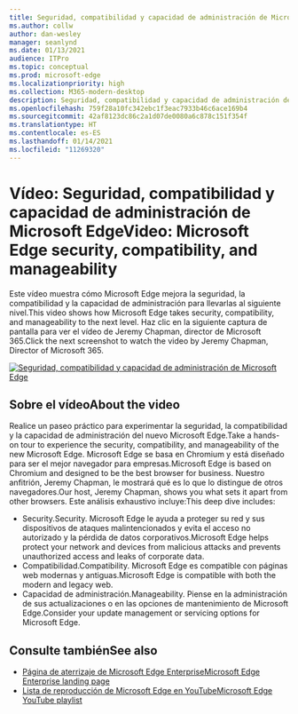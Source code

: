 ```yaml
---
title: Seguridad, compatibilidad y capacidad de administración de Microsoft Edge
ms.author: collw
author: dan-wesley
manager: seanlynd
ms.date: 01/13/2021
audience: ITPro
ms.topic: conceptual
ms.prod: microsoft-edge
ms.localizationpriority: high
ms.collection: M365-modern-desktop
description: Seguridad, compatibilidad y capacidad de administración de Microsoft Edge
ms.openlocfilehash: 759f28a10fc342ebc1f3eac7933b46c6ace169b4
ms.sourcegitcommit: 42af8123dc86c2a1d07de0080a6c878c151f354f
ms.translationtype: HT
ms.contentlocale: es-ES
ms.lasthandoff: 01/14/2021
ms.locfileid: "11269320"
---
```

# <span data-ttu-id="21ada-103">Vídeo: Seguridad, compatibilidad y capacidad de administración de Microsoft Edge</span><span class="sxs-lookup"><span data-stu-id="21ada-103">Video: Microsoft Edge security, compatibility, and manageability</span></span>

<span data-ttu-id="21ada-104">Este vídeo muestra cómo Microsoft Edge mejora la seguridad, la compatibilidad y la capacidad de administración para llevarlas al siguiente nivel.</span><span class="sxs-lookup"><span data-stu-id="21ada-104">This video shows how Microsoft Edge takes security, compatibility, and manageability to the next level.</span></span> <span data-ttu-id="21ada-105">Haz clic en la siguiente captura de pantalla para ver el vídeo de Jeremy Chapman, director de Microsoft 365.</span><span class="sxs-lookup"><span data-stu-id="21ada-105">Click the next screenshot to watch the video by Jeremy Chapman, Director of Microsoft 365.</span></span>

[![Seguridad, compatibilidad y capacidad de administración de Microsoft Edge](media/microsoft-edge-video-security-compatibility-manageability/0.png)](http://www.youtube.com/watch?v=uMmh_gNaM4I "Microsoft Edge security, compatibility, and manageability")

## <span data-ttu-id="21ada-107">Sobre el vídeo</span><span class="sxs-lookup"><span data-stu-id="21ada-107">About the video</span></span>

<span data-ttu-id="21ada-108">Realice un paseo práctico para experimentar la seguridad, la compatibilidad y la capacidad de administración del nuevo Microsoft Edge.</span><span class="sxs-lookup"><span data-stu-id="21ada-108">Take a hands-on tour to experience the security, compatibility, and manageability of the new Microsoft Edge.</span></span> <span data-ttu-id="21ada-109">Microsoft Edge se basa en Chromium y está diseñado para ser el mejor navegador para empresas.</span><span class="sxs-lookup"><span data-stu-id="21ada-109">Microsoft Edge is based on Chromium and designed to be the best browser for business.</span></span> <span data-ttu-id="21ada-110">Nuestro anfitrión, Jeremy Chapman, le mostrará qué es lo que lo distingue de otros navegadores.</span><span class="sxs-lookup"><span data-stu-id="21ada-110">Our host, Jeremy Chapman, shows you what sets it apart from other browsers.</span></span> <span data-ttu-id="21ada-111">Este análisis exhaustivo incluye:</span><span class="sxs-lookup"><span data-stu-id="21ada-111">This deep dive includes:</span></span>

- <span data-ttu-id="21ada-112">Security.</span><span class="sxs-lookup"><span data-stu-id="21ada-112">Security.</span></span> <span data-ttu-id="21ada-113">Microsoft Edge le ayuda a proteger su red y sus dispositivos de ataques malintencionados y evita el acceso no autorizado y la pérdida de datos corporativos.</span><span class="sxs-lookup"><span data-stu-id="21ada-113">Microsoft Edge helps protect your network and devices from malicious attacks and prevents unauthorized access and leaks of corporate data.</span></span>
- <span data-ttu-id="21ada-114">Compatibilidad.</span><span class="sxs-lookup"><span data-stu-id="21ada-114">Compatibility.</span></span> <span data-ttu-id="21ada-115">Microsoft Edge es compatible con páginas web modernas y antiguas.</span><span class="sxs-lookup"><span data-stu-id="21ada-115">Microsoft Edge is compatible with both the modern and legacy web.</span></span>
- <span data-ttu-id="21ada-116">Capacidad de administración.</span><span class="sxs-lookup"><span data-stu-id="21ada-116">Manageability.</span></span> <span data-ttu-id="21ada-117">Piense en la administración de sus actualizaciones o en las opciones de mantenimiento de Microsoft Edge.</span><span class="sxs-lookup"><span data-stu-id="21ada-117">Consider your update management or servicing options for Microsoft Edge.</span></span>

## <span data-ttu-id="21ada-118">Consulte también</span><span class="sxs-lookup"><span data-stu-id="21ada-118">See also</span></span>

- [<span data-ttu-id="21ada-119">Página de aterrizaje de Microsoft Edge Enterprise</span><span class="sxs-lookup"><span data-stu-id="21ada-119">Microsoft Edge Enterprise landing page</span></span>](https://aka.ms/EdgeEnterprise)
- [<span data-ttu-id="21ada-120">Lista de reproducción de Microsoft Edge en YouTube</span><span class="sxs-lookup"><span data-stu-id="21ada-120">Microsoft Edge YouTube playlist</span></span>](https://www.youtube.com/playlist?list=PLXtHYVsvn_b-uXh1tMeYpT-0iD8tD3tFy)